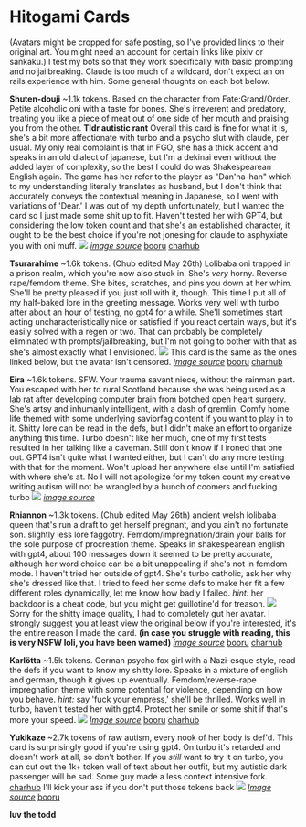 # Hitogami Cards

(Avatars might be cropped for safe posting, so I've provided links to their original art. You might need an account for certain links like pixiv or sankaku.) 
I test my bots so that they work specifically with basic prompting and no jailbreaking. Claude is too much of a wildcard, don't expect an on rails experience with him. Some general thoughts on each bot below.

**Shuten-douji** ~1.1k tokens. Based on the character from Fate:Grand/Order. Petite alcoholic oni with a taste for bones. She's irreverent and predatory, treating you like a piece of meat out of one side of her mouth and praising you from the other.
**Tldr autistic rant**
Overall this card is fine for what it is, she's a bit more affectionate with turbo and a psycho slut with claude, per usual. My only real complaint is that in FGO, she has a thick accent and speaks in an old dialect of japanese, but I'm a dekinai even without the added layer of complexity, so the best I could do was Shakespearean English ~~again~~. The game has her refer to the player as "Dan'na-han" which to my understanding literally translates as husband, but I don't think that accurately conveys the contextual meaning in Japanese, so I went with variations of 'Dear.' 
I was out of my depth unfortunately, but I wanted the card so I just made some shit up to fit.
Haven't tested her with GPT4, but considering the low token count and that she's an established character, it ought to be the best choice if you're not jonesing for claude to asphyxiate you with oni muff.
![](https://files.catbox.moe/fi751i.png)
[*image source*](https://beta.sankakucomplex.com/post/show/9156519) [booru](https://booru.plus/+pygmalion2018) [charhub](https://www.chub.ai/characters/hitogami/Shuten-douji/)

**Tsurarahime** ~1.6k tokens. (Chub edited May 26th) Lolibaba oni trapped in a prison realm, which you're now also stuck in. She's *very* horny. Reverse rape/femdom theme. She bites, scratches, and pins you down at her whim. She'll be pretty pleased if you just roll with it, though. 
This time I put all of my half-baked lore in the greeting message. Works very well with turbo after about an hour of testing, no gpt4 for a while. She'll sometimes start acting uncharacteristically nice or satisfied if you react certain ways, but it's easily solved with a regen or two. That can probably be completely eliminated with prompts/jailbreaking, but I'm not going to bother with that as she's almost exactly what I envisioned.
![](https://files.catbox.moe/ln6foy.png)
This card is the same as the ones linked below, but the avatar isn't censored.
[*image source*](https://www.pixiv.net/en/artworks/99775438) [booru](https://booru.plus/+pygmalion1225) [charhub](https://www.characterhub.org/characters/hitogami/Tsurarahime)

**Eira** ~1.6k tokens. SFW. Your trauma savant niece, without the rainman part. You escaped with her to rural Scotland because she was being used as a lab rat after developing computer brain from botched open heart surgery. She's artsy and inhumanly intelligent, with a dash of gremlin. Comfy home life themed with some underlying saviorfag content if you want to play in to it. Shitty lore can be read in the defs, but I didn't make an effort to organize anything this time.
Turbo doesn't like her much, one of my first tests resulted in her talking like a caveman. Still don't know if I ironed that one out. GPT4 isn't quite what I wanted either, but I can't do any more testing with that for the moment. Won't upload her anywhere else until I'm satisfied with where she's at. No I will not apologize for my token count my creative writing autism will not be wrangled by a bunch of coomers and fucking turbo
![](https://files.catbox.moe/ky1tlw.png)
[*image source*](https://beta.sankakucomplex.com/post/show/23521138)

**Rhiannon** ~1.3k tokens. (Chub edited May 26th) ancient welsh lolibaba queen that's run a draft to get herself pregnant, and you ain't no fortunate son. slightly less lore faggotry. Femdom/impregnation/drain your balls for the sole purpose of procreation theme. Speaks in shakespearean english with gpt4, about 100 messages down it seemed to be pretty accurate, although her word choice can be a bit unappealing if she's not in femdom mode. I haven't tried her outside of gpt4. She's turbo catholic, ask her why she's dressed like that. I tried to feed her some defs to make her fit a few different roles dynamically, let me know how badly I failed. *hint:* her backdoor is a cheat code, but you might get guillotine'd for treason.
![](https://files.catbox.moe/e88pf9.png)
Sorry for the shitty image quality, I had to completely gut her avatar. I strongly suggest you at least view the original below if you're interested, it's the entire reason I made the card.
**(in case you struggle with reading, this is very NSFW loli, you have been warned)**
[*image source*](https://gelbooru.com/index.php?page=post&s=view&id=3144212) [booru](https://booru.plus/+pygmalion1151) [charhub](https://www.characterhub.org/characters/hitogami/Rhiannon)

**Karlötta** ~1.5k tokens. German psycho fox girl with a Nazi-esque style, read the defs if you want to know my shitty lore. Speaks in a mixture of english and german, though it gives up eventually. Femdom/reverse-rape impregnation theme with some potential for violence, depending on how you behave. *hint:* say 'fuck your empress,' she'll be thrilled. Works well in turbo, haven't tested her with gpt4. Protect her smile or some shit if that's more your speed.
![](https://files.catbox.moe/rli64i.png) 
[*Image source*](https://gelbooru.com/index.php?page=post&s=view&id=7064383) [booru](https://booru.plus/+pygmalion1120) [charhub](https://www.characterhub.org/characters/hitogami/Karlotta)

**Yukikaze** ~2.7k tokens of raw autism, every nook of her body is def'd. This card is surprisingly good if you're using gpt4. On turbo it's retarded and doesn't work at all, so don't bother. If you *still* want to try it on turbo, you can cut out the 1k+ token wall of text about her outfit, but my autistic dark passenger will be sad. 
Some guy made a less context intensive fork. [charhub](https://www.characterhub.org/characters/maliksusanto/yukikaze-mizuki)
I'll kick your ass if you don't put those tokens back 
![](https://files.catbox.moe/dr4rct.png) 
[*Image source*](https://gelbooru.com/index.php?page=post&s=view&id=4404657) [booru](https://booru.plus/+pygmalion1071)



**luv the todd**